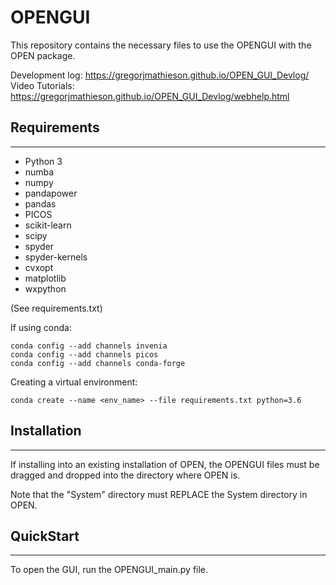 # OPENGUI
This repository contains the necessary files
to use the OPENGUI with the OPEN package.

Development log: https://gregorjmathieson.github.io/OPEN_GUI_Devlog/
Video Tutorials: https://gregorjmathieson.github.io/OPEN_GUI_Devlog/webhelp.html

## Requirements
--------------------------------------------------
* Python 3
* numba
* numpy
* pandapower
* pandas
* PICOS
* scikit-learn
* scipy
* spyder
* spyder-kernels
* cvxopt
* matplotlib
* wxpython

(See requirements.txt)

If using conda:

```
conda config --add channels invenia
conda config --add channels picos
conda config --add channels conda-forge
```

Creating a virtual environment:

```
conda create --name <env_name> --file requirements.txt python=3.6
```

## Installation
--------------------------------------------------
If installing into an existing installation of OPEN,
the OPENGUI files must be dragged and dropped into the directory where OPEN is.

Note that the "System" directory must REPLACE the System directory in OPEN.

## QuickStart
--------------------------------------------------
To open the GUI, run the OPENGUI_main.py file.
